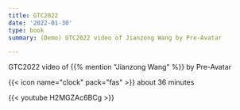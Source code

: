 ```yaml
---
title: GTC2022
date: '2022-01-30'
type: book
summary: (Demo) GTC2022 video of Jianzong Wang by Pre-Avatar

---
```

GTC2022 video of {{% mention "Jianzong Wang" %}}  by Pre-Avatar

{{< icon name="clock" pack="fas" >}} about 36 minutes

{{< youtube H2MGZAc6BCg >}}

